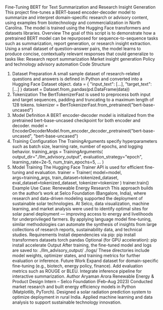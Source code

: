 Fine-Tuning BERT for Text Summarization and Research Insight Generation
This project fine-tunes a BERT-based encoder-decoder model to summarize and interpret domain-specific research or advisory content, using examples from biotechnology and commercialization in North Carolina. The model is trained using the Hugging Face transformers and datasets libraries.
Overview
The goal of this script is to demonstrate how a pretrained BERT model can be repurposed for sequence-to-sequence tasks such as summarization, report generation, or research insight extraction.
Using a small dataset of question–answer pairs, the model learns to produce concise, contextually relevant responses that could generalize to tasks like:
Research report summarization
Market insight generation
Policy and technology advisory automation
Code Structure

1. Dataset Preparation
A small sample dataset of research-related questions and answers is defined in Python and converted into a Hugging Face Dataset object.
data = {
    "input_text": [...],
    "target_text": [...]
}
dataset = Dataset.from_pandas(pd.DataFrame(data))
2. Tokenization
The BertTokenizerFast is used to preprocess both input and target sequences, padding and truncating to a maximum length of 128 tokens.
tokenizer = BertTokenizerFast.from_pretrained("bert-base-uncased")
3. Model Definition
A BERT encoder-decoder model is initialized from the pretrained bert-base-uncased checkpoint for both encoder and decoder.
model = EncoderDecoderModel.from_encoder_decoder_pretrained("bert-base-uncased", "bert-base-uncased")
4. Training Configuration
The TrainingArguments specify hyperparameters such as batch size, learning rate, number of epochs, and logging behavior.
training_args = TrainingArguments(
    output_dir="./llm_advisory_output",
    evaluation_strategy="epoch",
    learning_rate=2e-5,
    num_train_epochs=5,
    ...
)
5. Model Training
The Hugging Face Trainer API is used for efficient fine-tuning and evaluation.
trainer = Trainer(
    model=model,
    args=training_args,
    train_dataset=tokenized_dataset,
    eval_dataset=tokenized_dataset,
    tokenizer=tokenizer
)
trainer.train()
Example Use Case: Renewable Energy Research
This approach builds on the author’s work at Selco Foundation (Bangalore, India), where research and data-driven modeling supported the deployment of sustainable solar technologies.
At Selco, data visualization, machine learning, and market analysis were used to identify optimal sites for solar panel deployment — improving access to energy and livelihoods for underprivileged farmers.
By applying language model fine-tuning, similar methodologies can automate the synthesis of insights from large collections of research reports, sustainability data, and technical studies.
Requirements
Install dependencies via pip:
pip install transformers datasets torch pandas
Optional (for GPU acceleration):
pip install accelerate
Output
After training, the fine-tuned model and logs are saved to:
./llm_advisory_output/
./logs/
These directories include model weights, optimizer states, and training metrics for further evaluation or inference.
Future Work
Expand dataset for domain-specific fine-tuning (e.g., biotech, energy policy, finance).
Add evaluation metrics such as ROUGE or BLEU.
Integrate inference pipeline for interactive summarization.
Author
Aryaman Arora
Renewable Energy & Product Design Intern – Selco Foundation (Feb–Aug 2023)
Conducted market research and built energy efficiency models in Python (Matplotlib, PyTorch).
Designed a solar radiation prediction system to optimize deployment in rural India.
Applied machine learning and data analysis to support sustainable technology innovation.
